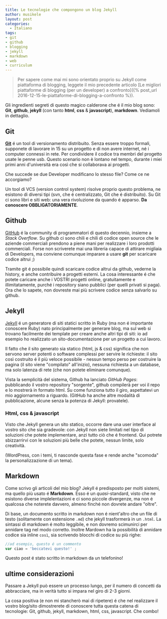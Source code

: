 ```yaml
---
title: Le tecnologie che compongono un blog Jekyll 
author: musikele
layout: post
categories:
  - Italiano
tags:
- git
- github
- blogging
- jekyll
- markdown
- web
- curriculum
---
```


> Per sapere come mai mi sono orientato proprio su Jekyll come piattaforma di blogging, leggete il mio precedente articolo [Le migliori piattaforme di blogging (per un developer) a confronto]({% post_url 2016-12-15-le-piattaforme-di-blogging-a-confronto %}).

Gli ingredienti segreti di questo magico calderone che é il mio blog sono: **Git**, **github**, **jekyll** (con tanto **html**, **css** & **javascript**), **markdown**. Vediamoli in dettaglio. 

## Git

[**Git**](http://rogerdudler.github.io/git-guide/index.it.html) é un tool di versionamento distribuito. Senza essere troppo formali, supponete di lavorare in 15 su un progetto e di non avere internet, né i computer connessi in rete. Per condividere il codice tra membri del progetto usate le penne usb. Questo scenario non è lontano nel tempo, durante i miei primi anni d'università era così che si collaborava ai progetti. 

Che succede se due Developer modificano lo stesso file? Come ce ne accorgiamo? 

Un tool di VCS (version control system) risolve proprio questo problema, ne esistono di diversi tipi (svn, che é centralizzato, Git che é distribuito). Su Git ci sono libri e siti web: una vera rivoluzione da quando é apparso. **Da conoscere OBBLIGATORIAMENTE**. 

## Github

[GitHub](http://www.github.com) é la community di programmatori  di questo decennio, insieme a *Stack Overflow*. Su github ci sono chili e chili di codice open source che le aziende commerciali prendono a piene mani per realizzare i loro prodotti commerciali. Forse non scriverete mai una libreria capace di attirare migliaia di Developers, ma conviene comunque imparare a usare **git** per scaricare codice altrui ;) 

Tramite git é possibile quindi scaricare codice altrui da github, vederne la history, e anche contribuire a progetti esterni. La cosa interessante é che potete caricare anche i VOSTRI progetti online, gratuitamente e illimitatamente, purché i repository siano pubblici (per quelli privati si paga). Ora che lo sapete, non dovreste mai più scrivere codice senza salvarlo su github. 

## Jekyll

[Jekyll](https://jekyllrb.com) é un generatore di siti statici scritto in Ruby (ma non é importante conoscere Ruby) nato principalmente per generare blog, ma sul web si trovano facilmente dei template per creare anche altri tipi di siti: io ad esempio ho realizzato un sito-documentazione per un progetto a cui lavoro. 

Il fatto che il sito generato sia statico (html, js & css) significa che non servono server potenti o software complessi per servire le richieste: il sito così costruito é il più veloce possibile - nessun tempo perso per costruire la pagina (il sito viene "compilato" all'inizio), nessuna richiesta a un database, ma solo latenza di rete (che non potete eliminare comunque). 

Vista la semplicità del sistema, Github ha lanciato *GitHub Pages*: pubblicando il vostro repository "sorgente", github compilerà per voi il repo e lo mostrerà in formato html. Su come funziona tutto il giro, aspettatevi un mio aggiornamento a riguardo. (GitHub ha anche altre modalità di pubblicazione, alcune senza la potenza di Jekyll: provatele). 

### Html, css & javascript 

Visto che Jekyll genera un sito statico, occorre dare una user interface al vostro sito che sia gradevole: con Jekyll non siete limitati nel tipo di soluzioni che potete implementare, anzi tutto ciò che é frontend. Qui potrete sbizzarrirvi con le soluzioni più belle che potete, nessun limite, solo creatività. 

(WordPress, con i temi, ti nasconde questa fase e rende anche "scomoda" la personalizzazione di un tema). 

## Markdown 

Come scrivo gli articoli del mio blog? Jekyll é predisposto per molti sistemi, ma quello più usato é **Markdown**. Esso é un *quasi*-standard, visto che ne esistono diverse implelentazioni e ci sono piccole divergenze, ma non é qualcosa che noterete davvero, almeno finché non dovrete andare "oltre". 

Di base, un documento scritto in markdown non é nient'altro che un file di testo (solitamente con estensione `.md`) che jekyll trasformerà in un `.html`. La sintassi di markdown é molto leggibile, e non dovremo scimunirci per annidare tag nel modo corretto. Inoltre Mardown ha la possibilità di annidare codice sia inline `così`, sia scrivendo blocchi di codice su più righe: 

```javascript
//ad esempio, questo é un commento
var ciao = 'beccatevi questo!' ;
```

Questo post é stato scritto in markdown da un telefonino! 

## ultime considerazioni 

Passare a Jekyll può essere un processo lungo, per il numero di concetti da abbracciare, ma in verità tutto si impara nel giro di 2-3 giorni. 

La cosa positiva (e non mi stancherò mai di ripetere) é che nel realizzare il vostro blog/sito dimostrerete di conoscere tutta questa catena di tecnologie: Git, github, jekyll, markdown, html, css, javascript. Che combo! 
